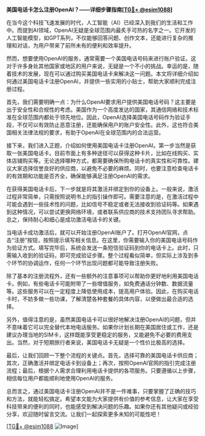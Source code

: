 **美国电话卡怎么注册OpenAI？——详细步骤指南[[TG💪+ @esim1088](https://t.me/s/esim1088)]**

在当今这个科技飞速发展的时代，人工智能（AI）已经深入到我们的生活和工作中。而提到AI领域，OpenAI无疑是全球范围内最炙手可热的名字之一。它开发的人工智能模型，如GPT系列，不仅能够回答问题、创作文本，还能进行复杂的推理和对话，为用户带来了前所未有的便利和效率提升。

然而，想要使用OpenAI的服务，通常需要一个美国电话号码来进行账户验证。这对于许多身处其他国家或地区的用户来说，无疑是一个不小的挑战。幸运的是，随着技术的发展，现在可以通过购买美国电话卡来解决这一问题。本文将详细介绍如何通过美国电话卡注册OpenAI，并提供一些实用的小贴士，帮助大家顺利完成注册过程。

首先，我们需要明确一点：为什么OpenAI要求用户提供美国电话号码？这主要是出于安全性和合规性的考虑。美国作为一个高度发达的国家，其通信网络和技术标准在全球范围内都处于领先地位。因此，OpenAI选择美国电话号码作为验证手段，不仅可以有效防止恶意注册，还能确保用户的账户安全性。此外，这也符合美国相关法律法规的要求，有助于OpenAI在全球范围内的合法运营。

接下来，我们进入正题，介绍如何使用美国电话卡注册OpenAI。第一步当然是获取一张美国电话卡。目前市面上有多种途径可以获得这种卡片，比如在线购买、实体店铺购买等。无论选择哪种方式，都需要确保所购电话卡的真实性和可靠性。建议大家选择信誉良好的供应商，以避免不必要的麻烦。同时，也要注意检查电话卡的有效期和功能是否齐全，确保能够满足注册OpenAI的需求。

在获得美国电话卡后，下一步就是将其激活并绑定到你的设备上。一般来说，激活过程非常简单，只需按照说明书上的指引操作即可。需要注意的是，在激活过程中可能会遇到一些技术性的问题，比如信号不稳定或者无法接收到验证码等。如果遇到这种情况，可以尝试更换网络环境，或者联系供应商的技术支持团队寻求帮助。总之，保持耐心和细心是成功激活电话卡的关键。

当电话卡成功激活后，就可以开始注册OpenAI账户了。打开OpenAI官网，点击“注册”按钮，按照提示填写相关信息。在这里，你需要输入你的美国电话号码作为验证方式。填写完毕后，系统会发送一条短信验证码到你的电话卡上。此时，只需输入收到的验证码，即可完成验证步骤。整个过程看似简单，但实际上涉及到多个环节的协调运作，任何一个环节出现问题都可能导致注册失败。

除了基本的注册流程外，还有一些额外的注意事项可以帮助你更好地利用美国电话卡。例如，有些电话卡可能附带了一些增值服务，如免费通话分钟数、数据流量等。这些服务可以在一定程度上降低使用成本，提高用户体验。因此，在购买电话卡时，不妨多做一些功课，了解清楚各种套餐的具体内容，以便做出最合适的选择。

另外，值得注意的是，虽然美国电话卡可以很好地解决注册OpenAI的问题，但并不意味着它可以完全替代本地电话服务。如果你计划长期在美国居住或工作，还是建议办理当地的SIM卡，这样既能享受更稳定的服务，又能避免不必要的费用支出。当然，对于短期旅行者来说，美国电话卡无疑是一个性价比极高的选择。

最后，让我们回顾一下整个流程的关键点。首先，选择可靠的美国电话卡供应商；其次，正确激活并绑定电话卡到设备上；再次，按照OpenAI官网的指引完成注册流程；最后，根据个人需求合理利用电话卡提供的各项服务。只要遵循以上步骤，相信每位用户都能顺利地使用OpenAI的服务。

总而言之，通过美国电话卡注册OpenAI并不是一件难事，只要掌握了正确的技巧和方法，就能轻松搞定。希望本文能为大家提供有价值的参考信息，让大家在享受科技带来的便利的同时，也能感受到解决问题的乐趣。如果你还有其他疑问或经验分享，欢迎随时留言交流。让我们一起探索更多未知的可能性吧！

[[TG💪+ @esim1088](https://t.me/s/esim1088) ![Image](https://i.postimg.cc/4NQfJmqS/Snipaste-2025-05-13-00-14-12.png)]